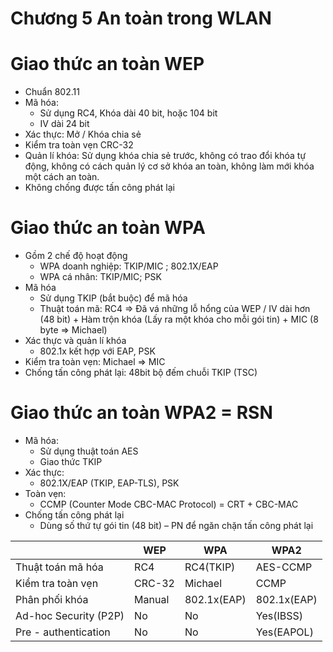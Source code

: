 

# Chương 5 An toàn trong WLAN 


# Giao thức an toàn WEP
* Chuẩn 802.11 
* Mã hóa: 
     - Sử dụng RC4, Khóa dài 40 bit, hoặc 104 bit
     - IV dài 24 bit
* Xác thực: Mở / Khóa chia sẻ
* Kiểm tra toàn vẹn CRC-32
* Quản lí khóa: Sử dụng khóa chia sẻ trước, không có trao đổi khóa tự động, không có cách quản lý cơ sở khóa an toàn, không làm mới khóa một cách an toàn.
* Không chống được tấn công phát lại
# Giao thức an toàn WPA
* Gồm 2 chế độ hoạt động
    - WPA doanh nghiệp: TKIP/MIC ; 802.1X/EAP
    - WPA cá nhân: TKIP/MIC; PSK
* Mã hóa 
    - Sử dụng TKIP (bắt buộc) để mã hóa
    - Thuật toán mã: RC4 => Đã vá những lỗ hổng của WEP / IV dài hơn (48 bit) + Hàm trộn khóa (Lấy ra một khóa cho mỗi gói tin) + MIC (8 byte => Michael)
* Xác thực và quản lí khóa
    - 802.1x kết hợp với EAP, PSK
* Kiểm tra toàn vẹn: Michael => MIC
* Chống tấn công phát lại: 48bit bộ đếm chuỗi TKIP (TSC)
# Giao thức an toàn WPA2 = RSN
* Mã hóa: 
    - Sử dụng thuật toán AES
    - Giao thức TKIP 
* Xác thực:
    - 802.1X/EAP (TKIP, EAP-TLS), PSK
* Toàn vẹn: 
    - CCMP (Counter Mode CBC-MAC Protocol) = CRT + CBC-MAC
* Chống tấn công phát lại
     - Dùng số thứ tự gói tin (48 bit) – PN để ngăn chặn tấn công phát lại

|                    | WEP   | WPA       |   WPA2          |
| --------------------- | ------ | ----------- | ----------- |
| Thuật toán mã hóa     | RC4    | RC4(TKIP)   | AES-CCMP    |
| Kiểm tra toàn vẹn     | CRC-32 | Michael     | CCMP        |
| Phân phối khóa        | Manual | 802.1x(EAP) | 802.1x(EAP) |
| Ad-hoc Security (P2P) | No     | No          | Yes(IBSS)   |
| Pre - authentication  | No     | No          | Yes(EAPOL)  |
